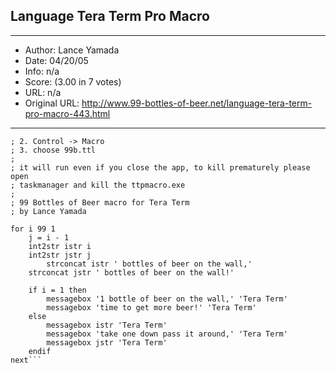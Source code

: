 
## Language Tera Term Pro Macro ##
---
- Author: Lance Yamada
- Date: 04/20/05
- Info: n/a
- Score:  (3.00 in 7 votes)
- URL: n/a
- Original URL: http://www.99-bottles-of-beer.net/language-tera-term-pro-macro-443.html
---

```; 1. Open Tera Term Pro (free VT100 emulator)
; 2. Control -> Macro
; 3. choose 99b.ttl
; 
; it will run even if you close the app, to kill prematurely please open 
; taskmanager and kill the ttpmacro.exe
;
; 99 Bottles of Beer macro for Tera Term
; by Lance Yamada

for i 99 1
	j = i - 1
	int2str istr i
	int2str jstr j
        strconcat istr ' bottles of beer on the wall,'
	strconcat jstr ' bottles of beer on the wall!'

	if i = 1 then
		messagebox '1 bottle of beer on the wall,' 'Tera Term'
		messagebox 'time to get more beer!' 'Tera Term'
	else
		messagebox istr 'Tera Term'
		messagebox 'take one down pass it around,' 'Tera Term'
		messagebox jstr 'Tera Term'
	endif
next```
